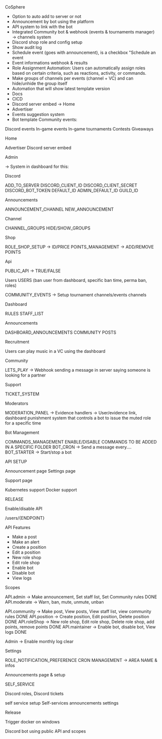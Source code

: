 CoSphere

- Option to auto add to server or not
- Announcement by bot using the platform
- API system to link with the bot
- Integrated Community bot & webhook (events & tournaments manager) -> channels system
- Discord shop role and config setup
- Show audit log
- Schedule event (goes with announcement), is a checkbox "Schedule an event
- Event informations webhook & results
- Role Assignment Automation: Users can automatically assign roles based on certain criteria, such as reactions, activity, or commands.
- Make groups of channels per events (channel + VC) and can hide/unhide the group itself
- Automation that will show latest template version
- Docs
- CICD
- Discord server embed -> Home
- Advertiser
- Events suggestion system
- Bot template
Community events:

Discord events
In-game events
In-game tournaments
Contests
Giveaways


Home

Advertiser
Discord server embed

Admin 

-> System in dashboard for this:

Discord

ADD_TO_SERVER 
DISCORD_CLIENT_ID
DISCORD_CLIENT_SECRET
DISCORD_BOT_TOKEN
DEFAULT_ID
ADMIN_DEFAULT_ID
GUILD_ID



Announcements

ANNOUNCEMENT_CHANNEL
NEW_ANNOUNCEMENT

Channel

CHANNEL_GROUPS
HIDE/SHOW_GROUPS

Shop

ROLE_SHOP_SETUP -> ID/PRICE
POINTS_MANAGEMENT -> ADD/REMOVE POINTS

Api

PUBLIC_API -> TRUE/FALSE

Users
USERS (ban user from dashboard, specific ban time, perma ban, roles)

COMMUNITY_EVENTS -> Setup tournament channels/events channels


Dashboard

RULES
STAFF_LIST

Announcements

DASHBOARD_ANNOUNCEMENTS
COMMUNITY POSTS

Recruitment

Users can play music in a VC using the dashboard




Community

LETS_PLAY -> Webhook sending a message in server saying someone is looking for a partner


Support

TICKET_SYSTEM

Moderators

MODERATION_PANEL -> Evidence handlers -> User/evidence link, dashboard punishment system that controls a bot to issue the muted role for a specific time

Bot Management

COMMANDS_MANAGEMENT ENABLE/DISABLE
COMMANDS TO BE ADDED IN A SPECIFIC FOLDER
BOT_CRON -> Send a message every....
BOT_STARTER -> Start/stop a bot





API SETUP

Announcement page
Settings page

Support page

Kubernetes support
Docker support

RELEASE




Enable/disable API


/users/{ENDPOINT}




API Features


- Make a post
- Make an alert
- Create a position
- Edit a position
- New role shop
- Edit role shop
- Enable bot
- Disable bot
- View logs



Scopes


API.admin -> Make announcement, Set staff list, Set Community rules DONE
API.moderate -> Warn, ban, mute, unmute, unban

API.community -> Make post, View posts, View staff list, view community rules  DONE
API.position -> Create position, Edit position, Delete position DONE
API.roleShop -> New role shop, Edit role shop, Delete role shop, add points, remove points DONE
API.maintainer -> Enable bot, disable bot, View logs DONE



Admin -> Enable monthly log clear



Settings

ROLE_NOTIFICATION_PREFERENCE
CRON MANAGEMENT -> AREA
NAME & infos


Announcements page & setup

SELF_SERVICE

Discord roles, Discord tickets







self service setup
Self-services
announcements
settings


Release


Trigger docker on windows



Discord bot using public API and scopes